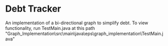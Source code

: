 # Debt Tracker
An implementation of a bi-directional graph to simplify debt. To view functionality, run TestMain.java at this path "Graph_Implementation\src\main\java\eps\graph_implementation\TestMain.java"
